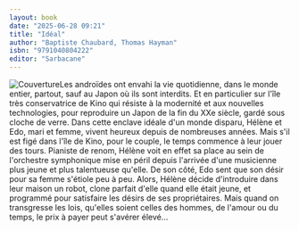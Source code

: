 ```yaml
---
layout: book
date: "2025-06-28 09:21"
title: "Idéal"
author: "Baptiste Chaubard, Thomas Hayman"
isbn: "9791040804222"
editor: "Sarbacane"
---
```

![Couverture](/img/9791040804222.jpeg)Les androïdes ont envahi la vie quotidienne, dans le monde entier, partout, sauf au Japon où ils sont interdits. Et en particulier sur l'île très conservatrice de Kino qui résiste à la modernité et aux nouvelles technologies, pour reproduire un Japon de la fin du XXe siècle, gardé sous cloche de verre. Dans cette enclave idéale d'un monde disparu, Hélène et Edo, mari et femme, vivent heureux depuis de nombreuses années. Mais s'il est figé dans l'île de Kino, pour le couple, le temps commence à leur jouer des tours. Pianiste de renom, Hélène voit en effet sa place au sein de l'orchestre symphonique mise en péril depuis l'arrivée d'une musicienne plus jeune et plus talentueuse qu'elle. De son côté, Edo sent que son désir pour sa femme s'étiole peu à peu. Alors, Hélène décide d'introduire dans leur maison un robot, clone parfait d'elle quand elle était jeune, et programmé pour satisfaire les désirs de ses propriétaires. Mais quand on transgresse les lois, qu'elles soient celles des hommes, de l'amour ou du temps, le prix à payer peut s'avérer élevé...